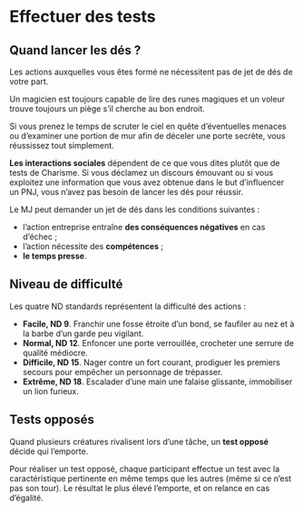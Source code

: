 # Effectuer des tests

## Quand lancer les dés ?

Les actions auxquelles vous êtes formé ne nécessitent pas de jet de dés de votre part.

Un magicien est toujours capable de lire des runes magiques et un voleur trouve toujours un piège s’il cherche au bon endroit.

Si vous prenez le temps de scruter le ciel en quête d’éventuelles menaces ou d’examiner une portion de mur afin de déceler une porte secrète, vous réussissez tout simplement.

**Les interactions sociales** dépendent de ce que vous dites plutôt que de tests de Charisme. Si vous déclamez un discours émouvant ou si vous exploitez une information que vous avez obtenue dans le but d’influencer un PNJ, vous n’avez pas besoin de lancer les dés pour réussir.

Le MJ peut demander un jet de dés dans les conditions suivantes :
- l’action entreprise entraîne **des conséquences négatives** en cas d’échec ;
- l’action nécessite des **compétences** ;
- **le temps presse**.

## Niveau de difficulté

Les quatre ND standards représentent la difficulté des actions :

- **Facile, ND 9**. Franchir une fosse étroite d’un bond, se faufiler au nez et à la barbe d’un garde peu vigilant.
- **Normal, ND 12**. Enfoncer une porte verrouillée, crocheter une serrure de qualité médiocre.
- **Difficile, ND 15**. Nager contre un fort courant, prodiguer les premiers secours pour empêcher un personnage de trépasser.
- **Extrême, ND 18**. Escalader d’une main une falaise glissante, immobiliser un lion furieux.

## Tests opposés

Quand plusieurs créatures rivalisent lors d’une tâche, un **test opposé** décide qui l’emporte.

Pour réaliser un test opposé, chaque participant effectue un test avec la caractéristique pertinente en même temps que les autres (même si ce n’est pas son tour). Le résultat le plus élevé l’emporte, et on relance en cas d’égalité.
